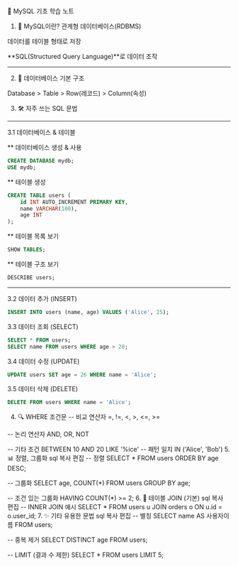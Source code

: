 🌱 MySQL 기초 학습 노트
1. 📘 MySQL이란?
관계형 데이터베이스(RDBMS)

데이터를 테이블 형태로 저장

**SQL(Structured Query Language)**로 데이터 조작

---
2. 🧱 데이터베이스 기본 구조
   
Database > Table > Row(레코드) > Column(속성)

3. 🛠️ 자주 쓰는 SQL 문법
---
3.1 데이터베이스 & 테이블

** 데이터베이스 생성 & 사용
```sql
CREATE DATABASE mydb;
USE mydb;
```
** 테이블 생성
```sql
CREATE TABLE users (
    id INT AUTO_INCREMENT PRIMARY KEY,
    name VARCHAR(100),
    age INT
);
```
** 테이블 목록 보기
```sql
SHOW TABLES;
```
** 테이블 구조 보기
```sql
DESCRIBE users;
```
---
3.2 데이터 추가 (INSERT)
```sql
INSERT INTO users (name, age) VALUES ('Alice', 25);
```
3.3 데이터 조회 (SELECT)
```sql
SELECT * FROM users;
SELECT name FROM users WHERE age > 20;
```
3.4 데이터 수정 (UPDATE)
```sql
UPDATE users SET age = 26 WHERE name = 'Alice';
```
3.5 데이터 삭제 (DELETE)
```sql
DELETE FROM users WHERE name = 'Alice';
```
4. 🔍 WHERE 조건문
-- 비교 연산자
=, !=, <, >, <=, >=

-- 논리 연산자
AND, OR, NOT

-- 기타 조건
BETWEEN 10 AND 20
LIKE '%ice'  -- 패턴 일치
IN ('Alice', 'Bob')
5. 📊 정렬, 그룹화
sql
복사
편집
-- 정렬
SELECT * FROM users ORDER BY age DESC;

-- 그룹화
SELECT age, COUNT(*) FROM users GROUP BY age;

-- 조건 있는 그룹화
HAVING COUNT(*) >= 2;
6. 🔗 테이블 JOIN (기본)
sql
복사
편집
-- INNER JOIN 예시
SELECT *
FROM users u
JOIN orders o ON u.id = o.user_id;
7. ✨ 기타 유용한 문법
sql
복사
편집
-- 별칭
SELECT name AS 사용자이름 FROM users;

-- 중복 제거
SELECT DISTINCT age FROM users;

-- LIMIT (결과 수 제한)
SELECT * FROM users LIMIT 5;
